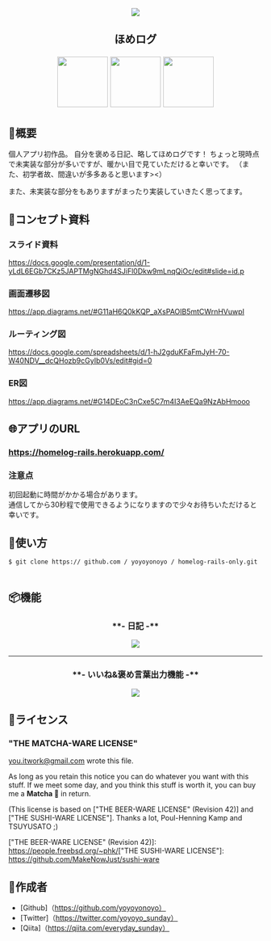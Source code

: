 <p align = "center"><img src = "https://user-images.githubusercontent.com/65913824/88498182-6d8f3a00-cffd-11ea-9778-337c89503ef5.png" /></ P>

<h2 align = "center">ほめログ</ h2>

<p align = "center">
  <a href="https://www.ruby-lang.org/ja/"> <img src = "https://user-images.githubusercontent.com/65913824/88496678-eb9d1200-cff8-11ea-89f5-665b8a754233.png" width="100px;" /></img></a>
  <a href="https://rubyonrails.org/"> <img src = "https://user-images.githubusercontent.com/65913824/88496679-ecce3f00-cff8-11ea-9255-e9329756ad8e.png" width="100px;" /></img></a>
  <a href="https://jp.heroku.com/"> <img src = "https://user-images.githubusercontent.com/65913824/88497260-cf9a7000-cffa-11ea-8eea-17f192ebcc1f.png" width="100px;" /></img></a>
</ P>
<br>

## 🌳概要

<p>個人アプリ初作品。
自分を褒める日記、略してほめログです！
ちょっと現時点で未実装な部分が多いですが、暖かい目で見ていただけると幸いです。
（また、初学者故、間違いが多多あると思います><）

また、未実装な部分をもありますがまったり実装していきたく思ってます。</p>

## 📕コンセプト資料

### スライド資料
https://docs.google.com/presentation/d/1-yLdL6EGb7CKz5JAPTMgNGhd4SJiFl0Dkw9mLnqQiOc/edit#slide=id.p

### 画面遷移図
https://app.diagrams.net/#G11aH6Q0kKQP_aXsPAOIB5mtCWrnHVuwpI

### ルーティング図
https://docs.google.com/spreadsheets/d/1-hJ2gduKFaFmJyH-70-W40NDV__dcQHozb9cGyIb0Vs/edit#gid=0

### ER図
https://app.diagrams.net/#G14DEoC3nCxe5C7m4I3AeEQa9NzAbHmooo

## 🌐アプリのURL

### **https://homelog-rails.herokuapp.com/**
### **注意点**
初回起動に時間がかかる場合があります。<br>
通信してから30秒程で使用できるようになりますので少々お待ちいただけると幸いです。

## 💬使い方

`$ git clone https:// github.com / yoyoyonoyo / homelog-rails-only.git` <br> <br>

## 📦機能

<h3 align = "center">**- 日記 -**</ h3>

<p align = "center">
  <img src = "https://user-images.githubusercontent.com/65913824/88498640-a085fd80-cffe-11ea-8168-f08ad77f84bd.png">
</ P>

---

<h3 align = "center">**- いいね&褒め言葉出力機能 -**</ h3>

<p align = "center">
  <img src = "https://user-images.githubusercontent.com/65913824/88497797-5d2a8f80-cffc-11ea-99ff-dd92a724d6c1.png">
</ P>

## 🎫ライセンス

### "THE MATCHA-WARE LICENSE"

<you.itwork@gmail.com> wrote this file.

As long as you retain this notice you can do whatever you want
with this stuff. If we meet some day, and you think this stuff
is worth it, you can buy me a **Matcha 🍵** in return.

(This license is based on ["THE BEER-WARE LICENSE" (Revision 42)]
 and ["THE SUSHI-WARE LICENSE"].
 Thanks a lot, Poul-Henning Kamp and TSUYUSATO ;)

​["THE BEER-WARE LICENSE" (Revision 42)]: https://people.freebsd.org/~phk/
​["THE SUSHI-WARE LICENSE"]: https://github.com/MakeNowJust/sushi-ware

## 👀作成者

- [Github]（https://github.com/yoyoyonoyo）
- [Twitter]（https://twitter.com/yoyoyo_sunday）
- [Qiita]（https://qiita.com/everyday_sunday）
